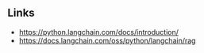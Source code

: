 ## Links

- https://python.langchain.com/docs/introduction/
- https://docs.langchain.com/oss/python/langchain/rag
